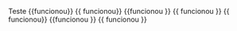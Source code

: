 Teste
{{funcionou}}
{{ funcionou}}
{{funcionou }}
{{ funcionou }}
{{  funcionou}}
{{funcionou  }}
{{  funcionou  }}
